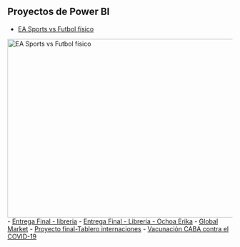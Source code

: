 ## Proyectos de Power BI

- <a href="EA Sports vs Futbol físico.pdf">EA Sports vs Futbol físico</a>
<img src="EA Sports vs Futbol físico.PNG" alt="EA Sports vs Futbol físico" width="700" height="400">
- <a href="Entrega Final - libreria.pdf">Entrega Final - libreria</a>
  - <a href="Entrega Final - Libreria - Ochoa Erika.pdf">Entrega Final - Libreria - Ochoa Erika</a>
- <a href="Global Market.pdf">Global Market</a>
- <a href="proyecto-final-tablero-internaciones.pdf">Proyecto final-Tablero internaciones</a>
 - <a href="Vacunación CABA contra el COVID-19.pdf">Vacunación CABA contra el COVID-19</a>

